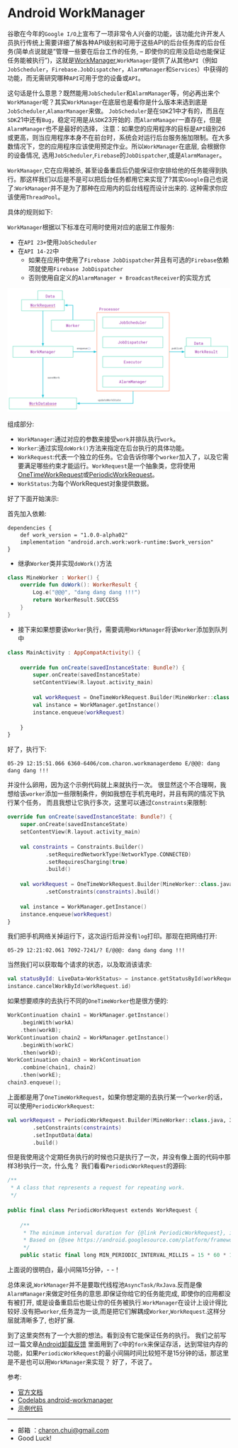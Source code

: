 Android WorkManager
===

谷歌在今年的`Google I/O`上宣布了一项非常令人兴奋的功能，该功能允许开发人员执行传统上需要详细了解各种API级别和可用于这些API的后台任务库的后台任务(简单点说就是”管理一些要在后台工作的任务, – 即使你的应用没启动也能保证任务能被执行”)，这就是[WorkManager](https://developer.android.com/reference/androidx/work/WorkManager),`WorkManager`提供了从其他`API`（例如`JobScheduler`，`Firebase.JobDispatcher`，`AlarmManager`和`Services`）中获得的功能，而无需研究哪种`API`可用于您的设备或`API`。

这句话是什么意思？既然能用`JobScheduler`和`AlarmManager`等，何必再出来个`WorkManager`呢？其实`WorkManager`在底层也是看你是什么版本来选到底是`JobScheduler`,`AlamarManager`来做。 
`JobScheduler`是在`SDK`21中才有的，而且在`SDK`21中还有`Bug`，稳定可用是从`SDK`23开始的. 而`AlarmManager`一直存在，但是`AlarmManager`也不是最好的选择，
注意：如果您的应用程序的目标是`API`级别26或更高，则当应用程序本身不在前台时，系统会对运行后台服务施加限制。在大多数情况下，您的应用程序应该使用预定作业。所以`WorkManager`在底层, 会根据你的设备情况, 选用`JobScheduler`,`Firebase`的`JobDispatcher`,或是`AlarmManager`。


`WorkManager`,它在应用被杀, 甚至设备重启后仍能保证你安排给他的任务能得到执行。那这样我们以后是不是可以把后台任务都用它来实现了?其实`Google`自己也说了:`WorkManager`并不是为了那种在应用内的后台线程而设计出来的. 这种需求你应该使用`ThreadPool`。

具体的规则如下:   

`WorkManager`根据以下标准在可用时使用对应的底层工作服务:    

- 在`API 23+`使用`JobScheduler`
- 在`API 14-22`中    
    - 如果在应用中使用了`Firebase JobDispatcher`并且有可选的`Firebase`依赖项就使用`Firebase JobDispatcher`
    - 否则使用自定义的`AlarmManager + BroadcastReceiver`的实现方式


![image](https://raw.githubusercontent.com/CharonChui/Pictures/master/workmanager.png)




组成部分:   

- `WorkManager`:通过对应的参数来接受`work`并排队执行`work`。
- `Worker`:通过实现`doWork()`方法来指定在后台执行的具体功能。
- `WorkRequest`:代表一个独立的任务。它会告诉你哪个`worker`加入了，以及它需要满足哪些约束才能运行。`WorkRequest`是一个抽象类，您将使用[OneTimeWorkRequest](https://developer.android.com/reference/androidx/work/OneTimeWorkRequest)或[PeriodicWorkRequest](https://developer.android.com/reference/androidx/work/PeriodicWorkRequest)。
- `WorkStatus`:为每个WorkRequest对象提供数据。



好了下面开始演示:  

首先加入依赖:   

```
dependencies {
    def work_version = "1.0.0-alpha02"
    implementation "android.arch.work:work-runtime:$work_version"
}
```

- 继承`Worker`类并实现`doWork()`方法

```kotlin
class MineWorker : Worker() {
    override fun doWork(): WorkerResult {
        Log.e("@@@", "dang dang dang !!!")
        return WorkerResult.SUCCESS
    }
}
```

- 接下来如果想要该`Worker`执行，需要调用`WorkManager`将该`Worker`添加到队列中

```kotlin
class MainActivity : AppCompatActivity() {

    override fun onCreate(savedInstanceState: Bundle?) {
        super.onCreate(savedInstanceState)
        setContentView(R.layout.activity_main)

        val workRequest = OneTimeWorkRequest.Builder(MineWorker::class.java).build()
        val instance = WorkManager.getInstance()
        instance.enqueue(workRequest)

    }
}
```

好了，执行下:  
```
05-29 12:15:51.066 6360-6406/com.charon.workmanagerdemo E/@@@: dang dang dang !!!
```

并没什么卵用，因为这个示例代码就上来就执行一次。 很显然这个不合理啊，我想给该`worker`添加一些限制条件，例如我想在手机充电时，并且有网的情况下执行某个任务，
而且我想让它执行多次，这里可以通过`Constraints`来限制:   

```kotlin
override fun onCreate(savedInstanceState: Bundle?) {
    super.onCreate(savedInstanceState)
    setContentView(R.layout.activity_main)

    val constraints = Constraints.Builder()
            .setRequiredNetworkType(NetworkType.CONNECTED)
            .setRequiresCharging(true)
            .build()

    val workRequest = OneTimeWorkRequest.Builder(MineWorker::class.java)
            .setConstraints(constraints).build()

    val instance = WorkManager.getInstance()
    instance.enqueue(workRequest)
}
```
我们把手机网络关掉运行下，这次运行后并没有`log`打印。那现在把网络打开:   

```
05-29 12:21:02.061 7092-7241/? E/@@@: dang dang dang !!!
```


当然我们可以获取每个请求的状态，以及取消该请求:   
```kotlin
val statusById: LiveData<WorkStatus> = instance.getStatusById(workRequest.id)
instance.cancelWorkById(workRequest.id)
```
如果想要顺序的去执行不同的`OneTimeWorker`也是很方便的:  
```kotlin
WorkContinuation chain1 = WorkManager.getInstance()
    .beginWith(workA)
    .then(workB);
WorkContinuation chain2 = WorkManager.getInstance()
    .beginWith(workC)
    .then(workD);
WorkContinuation chain3 = WorkContinuation
    .combine(chain1, chain2)
    .then(workE);
chain3.enqueue();
```

上面都是用了`OneTimeWorkRequest`，如果你想定期的去执行某一个`worker`的话，可以使用`PeriodicWorkRequest`:   
```kotlin
val workRequest = PeriodicWorkRequest.Builder(MineWorker::class.java, 3, TimeUnit.SECONDS)
        .setConstraints(constraints)
        .setInputData(data)
        .build()
```

但是我使用这个定期任务执行的时候也只是执行了一次，并没有像上面的代码中那样3秒执行一次，什么鬼？ 
我们看看`PeriodicWorkRequest`的源码:    

```kotlin
/**
 * A class that represents a request for repeating work.
 */

public final class PeriodicWorkRequest extends WorkRequest {

    /**
     * The minimum interval duration for {@link PeriodicWorkRequest}, in milliseconds.
     * Based on {@see https://android.googlesource.com/platform/frameworks/base/+/master/core/java/android/app/job/JobInfo.java#110}.
     */
    public static final long MIN_PERIODIC_INTERVAL_MILLIS = 15 * 60 * 1000L; // 15 minutes.
```

上面说的很明白，最小间隔15分钟，- -！


总体来说,`WorkManager`并不是要取代线程池`AsyncTask/RxJava`.反而是像`AlarmManager`来做定时任务的意思.即保证你给它的任务能完成, 即使你的应用都没有被打开, 或是设备重启后也能让你的任务被执行.`WorkManager`在设计上设计得比较好.没有把`worker`,任务混为一谈,而是把它们解耦成`Worker`,`WorkRequest`.这样分层就清晰多了, 也好扩展.


到了这里突然有了一个大胆的想法。看到没有它能保证任务的执行。
我们之前写过一篇文章[Android卸载反馈](./AdavancedPart/Android%E5%8D%B8%E8%BD%BD%E5%8F%8D%E9%A6%88.md)
里面用到了`c`中的`fork`来保证存活，达到常驻内存的功能，如果`PeriodicWorkRequest`的最小间隔时间比较短不是15分钟的话，那这里是不是也可以用`WorkManager`来实现？ 好了，不说了。



参考:   

- [官方文档](https://developer.android.com/topic/libraries/architecture/workmanager)
- [Codelabs android-workmanager](https://codelabs.developers.google.com/codelabs/android-workmanager/#0)
- [示例代码](https://github.com/googlecodelabs/android-workmanager)
		
---

- 邮箱 ：charon.chui@gmail.com  
- Good Luck! 